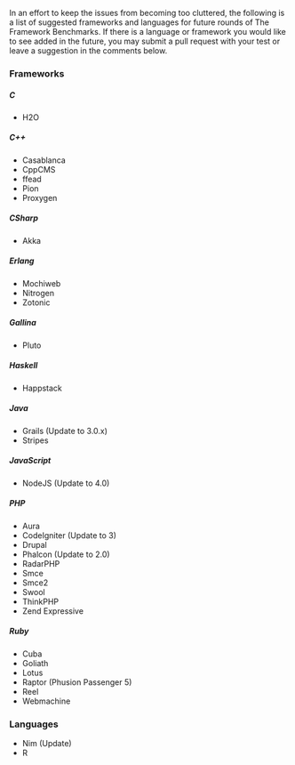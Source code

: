 In an effort to keep the issues from becoming too cluttered, the following is a list of suggested frameworks and languages for future rounds of The Framework Benchmarks. If there is a language or framework you would like to see added in the future, you may submit a pull request with your test or leave a suggestion in the comments below.
### Frameworks

##### C
* H2O

##### C++
* Casablanca
* CppCMS
* ffead
* Pion
* Proxygen

##### CSharp
* Akka

##### Erlang
* Mochiweb
* Nitrogen
* Zotonic

##### Gallina
* Pluto

##### Haskell
* Happstack

##### Java
* Grails (Update to 3.0.x)
* Stripes

##### JavaScript
* NodeJS (Update to 4.0)

##### PHP
* Aura
* CodeIgniter (Update to 3)
* Drupal
* Phalcon (Update to 2.0) 
* RadarPHP
* Smce
* Smce2
* Swool
* ThinkPHP
* Zend Expressive

##### Ruby
* Cuba
* Goliath
* Lotus
* Raptor (Phusion Passenger 5)
* Reel
* Webmachine

### Languages

* Nim (Update)
* R